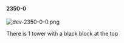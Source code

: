 #### 2350-0
![dev-2350-0-0.png](https://github.com/lil-lab/nlvr/raw/master/nlvr/dev/images/0/dev-2350-0-0.png "dev-2350-0-0.png")

There is 1 tower with a black block at the top